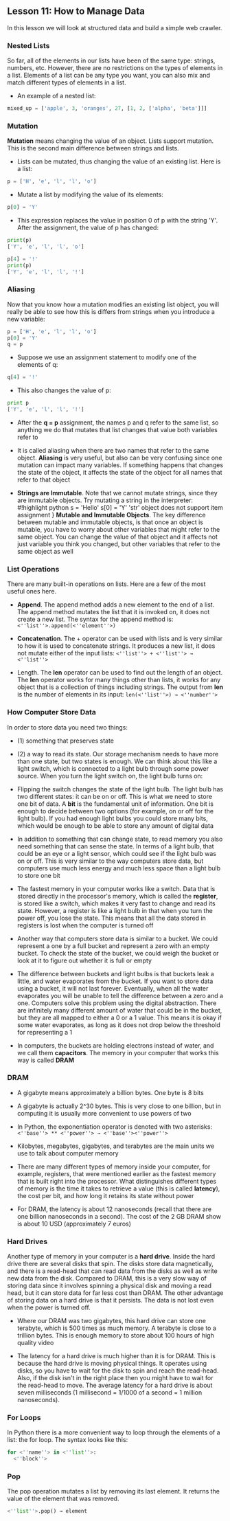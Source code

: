 ## Lesson 11: How to Manage Data

In this lesson we will look at structured data and build a simple web crawler.

### Nested Lists
So far, all of the elements in our lists have been of the same type: strings, numbers, etc. However, there are no restrictions on the types of elements in a list. Elements of a list can be any type you want, you can also mix and match different types of elements in a list.

* An example of a nested list:
```python
mixed_up = ['apple', 3, 'oranges', 27, [1, 2, ['alpha', 'beta']]]
```
### Mutation
**Mutation** means changing the value of an object. Lists support mutation. This is the second main difference between strings and lists.

* Lists can be mutated, thus changing the value of an existing list. Here is a list:
```python
p = ['H', 'e', 'l', 'l', 'o']
```

* Mutate a list by modifying the value of its elements:
```python
p[0] = 'Y'
```

* This expression replaces the value in position 0 of p with the string 'Y'. After the assignment, the value of p has changed:
```python
print(p)
['Y', 'e', 'l', 'l', 'o']

p[4] = '!'
print(p)
['Y', 'e', 'l', 'l', '!']
```

### Aliasing
Now that you know how a mutation modifies an existing list object, you will really be able to see how this is differs from strings when you introduce a new variable:

```python
p = ['H', 'e', 'l', 'l', 'o']
p[0] = 'Y'
q = p
```

* Suppose we use an assignment statement to modify one of the elements of q:
```python
q[4] = '!'
```

* This also changes the value of p:
```python
print p
['Y', 'e', 'l', 'l', '!']
```

* After the **q = p** assignment, the names p and q refer to the same list, so anything we do that mutates that list changes that value both variables refer to

* It is called aliasing when there are two names that refer to the same object. **Aliasing** is very useful, but also can be very confusing since one mutation can impact many variables. If something happens that changes the state of the object, it affects the state of the object for all names that refer to that object

* **Strings are Immutable**. Note that we cannot mutate strings, since they are immutable objects. Try mutating a string in the interpreter: #!highlight python s = 'Hello' s[0] = 'Y' 'str' object does not support item assignment } **Mutable and Immutable Objects**. The key difference between mutable and immutable objects, is that once an object is mutable, you have to worry about other variables that might refer to the same object. You can change the value of that object and it affects not just variable you think you changed, but other variables that refer to the same object as well

### List Operations
There are many built-in operations on lists. Here are a few of the most useful ones here.

* **Append**. The append method adds a new element to the end of a list. The append method mutates the list that it is invoked on, it does not create a new list. The syntax for the append method is: `<''list''>.append(<''element''>)`

* **Concatenation**. The + operator can be used with lists and is very similar to how it is used to concatenate strings. It produces a new list, it does not mutate either of the input lists: `<''list''> + <''list''> → <''list''>`

* Length. The **len** operator can be used to find out the length of an object. The **len** operator works for many things other than lists, it works for any object that is a collection of things including strings. The output from **len** is the number of elements in its input: `len(<''list''>) → <''number''>`

### How Computer Store Data
In order to store data you need two things: 
  * (1) something that preserves state
  * (2) a way to read its state. Our storage mechanism needs to have more than one state, but two states is enough. We can think about this like a light switch, which is connected to a light bulb through some power source. When you turn the light switch on, the light bulb turns on:

* Flipping the switch changes the state of the light bulb. The light bulb has two different states: it can be on or off. This is what we need to store one bit of data. A **bit** is the fundamental unit of information. One bit is enough to decide between two options (for example, on or off for the light bulb). If you had enough light bulbs you could store many bits, which would be enough to be able to store any amount of digital data

* In addition to something that can change state, to read memory you also need something that can sense the state. In terms of a light bulb, that could be an eye or a light sensor, which could see if the light bulb was on or off. This is very similar to the way computers store data, but computers use much less energy and much less space than a light bulb to store one bit

* The fastest memory in your computer works like a switch. Data that is stored directly in the processor's memory, which is called the **register**, is stored like a switch, which makes it very fast to change and read its state. However, a register is like a light bulb in that when you turn the power off, you lose the state. This means that all the data stored in registers is lost when the computer is turned off

* Another way that computers store data is similar to a bucket. We could represent a one by a full bucket and represent a zero with an empty bucket. To check the state of the bucket, we could weigh the bucket or look at it to figure out whether it is full or empty

* The difference between buckets and light bulbs is that buckets leak a little, and water evaporates from the bucket. If you want to store data using a bucket, it will not last forever. Eventually, when all the water evaporates you will be unable to tell the difference between a zero and a one. Computers solve this problem using the digital abstraction. There are infinitely many different amount of water that could be in the bucket, but they are all mapped to either a 0 or a 1 value. This means it is okay if some water evaporates, as long as it does not drop below the threshold for representing a 1

* In computers, the buckets are holding electrons instead of water, and we call them **capacitors**. The memory in your computer that works this way is called **DRAM**

### DRAM
* A gigabyte means approximately a billion bytes. One byte is 8 bits

* A gigabyte is actually 2^30 bytes. This is very close to one billion, but in computing it is usually more convenient to use powers of two

* In Python, the exponentiation operator is denoted with two asterisks: `<''base''> ** <''power''> → <''base''><''power''>`

* Kilobytes, megabytes, gigabytes, and terabytes are the main units we use to talk about computer memory

* There are many different types of memory inside your computer, for example, registers, that were mentioned earlier as the fastest memory that is built right into the processor. What distinguishes different types of memory is the time it takes to retrieve a value (this is called **latency**), the cost per bit, and how long it retains its state without power

* For DRAM, the latency is about 12 nanoseconds (recall that there are one billion nanoseconds in a second). The cost of the 2 GB DRAM show is about 10 USD (approximately 7 euros)

### Hard Drives
Another type of memory in your computer is a **hard drive**. Inside the hard drive there are several disks that spin. The disks store data magnetically, and there is a read-head that can read data from the disks as well as write new data from the disk. Compared to DRAM, this is a very slow way of storing data since it involves spinning a physical disk and moving a read head, but it can store data for far less cost than DRAM. The other advantage of storing data on a hard drive is that it persists. The data is not lost even when the power is turned off.

* Where our DRAM was two gigabytes, this hard drive can store one terabyte, which is 500 times as much memory. A terabyte is close to a trillion bytes. This is enough memory to store about 100 hours of high quality video

* The latency for a hard drive is much higher than it is for DRAM. This is because the hard drive is moving physical things. It operates using disks, so you have to wait for the disk to spin and reach the read-head. Also, if the disk isn't in the right place then you might have to wait for the read-head to move. The average latency for a hard drive is about seven milliseconds (1 millisecond = 1/1000 of a second = 1 million nanoseconds).

### For Loops
In Python there is a more convenient way to loop through the elements of a list: the for loop. The syntax looks like this:
```python
for <''name''> in <''list''>:
  <''block''>
```

### Pop
The pop operation mutates a list by removing its last element. It returns the value of the element that was removed.
```python
<''list''>.pop() → element
```
